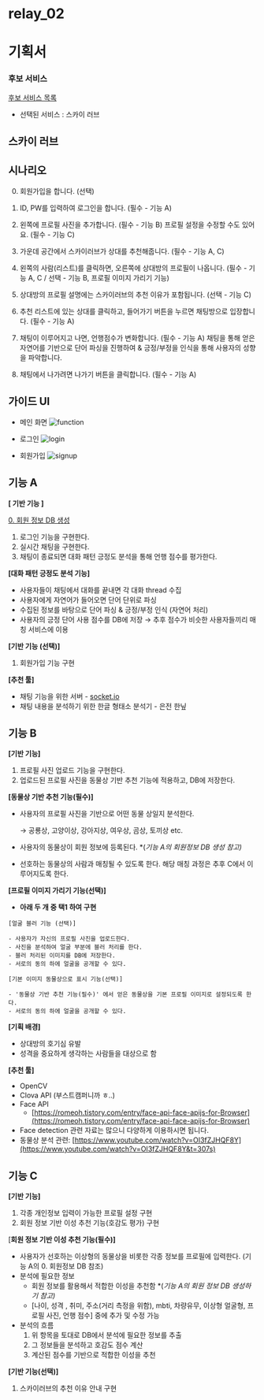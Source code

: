# relay_02

# 기획서

### 후보 서비스
[후보 서비스 목록](https://github.com/boostcamp-2020/relay_02/blob/master/LatteChallenge.md)

- 선택된 서비스 : 스카이 러브

## 스카이 러브

## 시나리오

0. 회원가입을 합니다. (선택)

1. ID, PW를 입력하여 로그인을 합니다. (필수 - 기능 A)
2. 왼쪽에 프로필 사진을 추가합니다. (필수 - 기능 B) 프로필 설정을 수정할 수도 있어요. (필수 - 기능 C)
3. 가운데 공간에서 스카이러브가 상대를 추천해줍니다. (필수 - 기능 A, C)
4. 왼쪽의 사람(리스트)를 클릭하면, 오른쪽에 상대방의 프로필이 나옵니다. (필수 - 기능 A, C / 선택 - 기능 B, 프로필 이미지 가리기 기능)
5. 상대방의 프로필 설명에는 스카이러브의 추천 이유가 포함됩니다. (선택 - 기능 C)
6. 추천 리스트에 있는 상대를 클릭하고, 들어가기 버튼을 누르면 채팅방으로 입장합니다. 
(필수 - 기능 A)
7. 채팅이 이루어지고 나면, 언행점수가 변화합니다. (필수 - 기능 A)
채팅을 통해 얻은 자연어를 기반으로 단어 파싱을 진행하여 & 긍정/부정을 인식을 통해 사용자의 성향을 파악합니다.
8. 채팅에서 나가려면 나가기 버튼을 클릭합니다. (필수 - 기능 A)


## 가이드 UI
- 메인 화면
![function](https://user-images.githubusercontent.com/49153756/89023391-77e36800-d35e-11ea-9fe1-ca3629989ea8.png)

- 로그인
![login](https://user-images.githubusercontent.com/49153756/89024554-41a6e800-d360-11ea-9ee4-a6eb8656682f.png)

- 회원가입
![signup](https://user-images.githubusercontent.com/49153756/89024548-3fdd2480-d360-11ea-9a05-9f9a8d075c8b.png)

## 기능 A

**[ 기반 기능 ]**

[0. 회원 정보 DB 생성](https://github.com/boostcamp-2020/relay_02/blob/master/%ED%9A%8C%EC%9B%90%EC%A0%95%EB%B3%B4.md)

1. 로그인 기능을 구현한다.
2. 실시간 채팅을 구현한다.
3. 채팅이 종료되면 대화 패턴 긍정도 분석을 통해 언행 점수를 평가한다.

**[대화 패턴 긍정도 분석 기능]**
- 사용자들이 채팅에서 대화를 끝내면 각 대화 thread 수집
- 사용자에게 자연어가 들어오면 단어 단위로 파싱
- 수집된 정보를 바탕으로 단어 파싱 & 긍정/부정 인식 (자연어 처리)
- 사용자의 긍정 단어 사용 점수를 DB에 저장
→ 추후 점수가 비슷한 사용자들끼리 매칭 서비스에 이용

**[기반 기능 (선택)]**

1. 회원가입 기능 구현


**[추천 툴]**
- 채팅 기능을 위한 서버 - [socket.io](http://socket.io/)
- 채팅 내용을 분석하기 위한 한글 형태소 분석기 - 은전 한닢

## 기능 B

**[기반 기능]**

1. 프로필 사진 업로드 기능을 구현한다.
2. 업로드된 프로필 사진을 동물상 기반 추천 기능에 적용하고, DB에 저장한다.

**[동물상 기반 추천 기능(필수)]**

- 사용자의 프로필 사진을 기반으로 어떤 동물 상일지 분석한다.

    → 공룡상, 고양이상, 강아지상, 여우상, 곰상, 토끼상 etc.

- 사용자의 동물상이 회원 정보에 등록된다. *(*기능 A의 회원정보 DB 생성 참고)*

- 선호하는 동물상의 사람과 매칭될 수 있도록 한다. 해당 매칭 과정은 추후 C에서 이루어지도록 한다.


**[프로필 이미지 가리기 기능(선택)]**
- **아래 두 개 중 택1 하여 구현**
```
[얼굴 블러 기능 (선택)]

- 사용자가 자신의 프로필 사진을 업로드한다.
- 사진을 분석하여 얼굴 부분에 블러 처리를 한다.
- 블러 처리된 이미지를 DB에 저장한다.
- 서로의 동의 하에 얼굴을 공개할 수 있다.

[기본 이미지 동물상으로 표시 기능(선택)]

- '동물상 기반 추천 기능(필수)' 에서 얻은 동물상을 기본 프로필 이미지로 설정되도록 한다.
- 서로의 동의 하에 얼굴을 공개할 수 있다.
```

**[기획 배경]**

- 상대방의 호기심 유발
- 성격을 중요하게 생각하는 사람들을 대상으로 함

**[추천 툴]**

- OpenCV
- Clova API (부스트캠퍼니까 ㅎ..)
- Face API
    - [https://romeoh.tistory.com/entry/face-api-face-apijs-for-Browser](https://romeoh.tistory.com/entry/face-api-face-apijs-for-Browser)
- Face detection 관련 자료는 많으니 다양하게 이용하시면 됩니다.
- 동물상 분석 관련: [https://www.youtube.com/watch?v=OI3fZJHQF8Y](https://www.youtube.com/watch?v=OI3fZJHQF8Y&t=307s)

## 기능 C

**[기반 기능]**
1. 각종 개인정보 입력이 가능한 프로필 설정 구현
2. 회원 정보 기반 이성 추천 기능(호감도 평가) 구현

[**회원 정보 기반 이성 추천 기능(필수)]**
- 사용자가 선호하는 이상형의 동물상을 비롯한 각종 정보를 프로필에 입력한다. (기능 A의 0. 회원정보 DB 참조)
- 분석에 필요한 정보
    - 회원 정보를 활용해서 적합한 이성을 추천함 *(*기능 A의 회원 정보 DB 생성하기 참고)*
    - [나이, 성격 , 취미, 주소(거리 측정을 위함), mbti, 차량유무, 이상형 얼굴형, 프로필 사진, 언행 점수] 중에 추가 및 수정 가능
- 분석의 흐름
    1. 위 항목을 토대로 DB에서 분석에 필요한 정보를 추출
    2. 그 정보들을 분석하고 호감도 점수 계산
    3. 계산된 점수를 기반으로 적합한 이성을 추천

**[기반 기능(선택)]**
1. 스카이러브의 추천 이유 안내 구현



